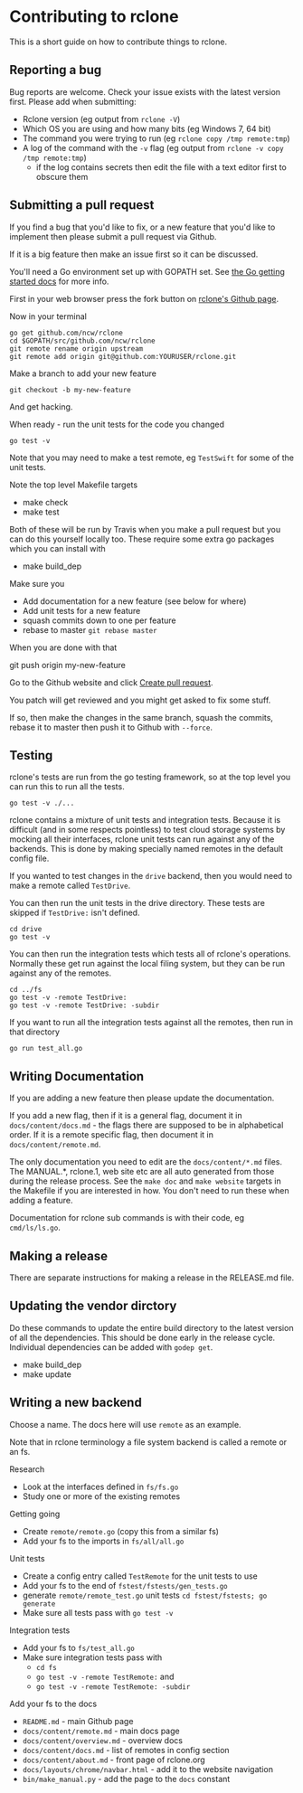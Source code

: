 # Contributing to rclone #

This is a short guide on how to contribute things to rclone.

## Reporting a bug ##

Bug reports are welcome.  Check your issue exists with the latest
version first. Please add when submitting:

  * Rclone version (eg output from `rclone -V`)
  * Which OS you are using and how many bits (eg Windows 7, 64 bit)
  * The command you were trying to run (eg `rclone copy /tmp remote:tmp`)
  * A log of the command with the `-v` flag (eg output from `rclone -v copy /tmp remote:tmp`)
    * if the log contains secrets then edit the file with a text editor first to obscure them

## Submitting a pull request ##

If you find a bug that you'd like to fix, or a new feature that you'd
like to implement then please submit a pull request via Github.

If it is a big feature then make an issue first so it can be discussed.

You'll need a Go environment set up with GOPATH set.  See [the Go
getting started docs](https://golang.org/doc/install) for more info.

First in your web browser press the fork button on [rclone's Github
page](https://github.com/ncw/rclone).

Now in your terminal

    go get github.com/ncw/rclone
    cd $GOPATH/src/github.com/ncw/rclone
    git remote rename origin upstream
    git remote add origin git@github.com:YOURUSER/rclone.git

Make a branch to add your new feature

    git checkout -b my-new-feature

And get hacking.

When ready - run the unit tests for the code you changed

    go test -v

Note that you may need to make a test remote, eg `TestSwift` for some
of the unit tests.

Note the top level Makefile targets

  * make check
  * make test

Both of these will be run by Travis when you make a pull request but
you can do this yourself locally too.  These require some extra go
packages which you can install with

  * make build_dep

Make sure you

  * Add documentation for a new feature (see below for where)
  * Add unit tests for a new feature
  * squash commits down to one per feature
  * rebase to master `git rebase master`

When you are done with that

  git push origin my-new-feature

Go to the Github website and click [Create pull
request](https://help.github.com/articles/creating-a-pull-request/).

You patch will get reviewed and you might get asked to fix some stuff.

If so, then make the changes in the same branch, squash the commits,
rebase it to master then push it to Github with `--force`.

## Testing ##

rclone's tests are run from the go testing framework, so at the top
level you can run this to run all the tests.

    go test -v ./...
    
rclone contains a mixture of unit tests and integration tests.
Because it is difficult (and in some respects pointless) to test cloud
storage systems by mocking all their interfaces, rclone unit tests can
run against any of the backends.  This is done by making specially
named remotes in the default config file.

If you wanted to test changes in the `drive` backend, then you would
need to make a remote called `TestDrive`.

You can then run the unit tests in the drive directory.  These tests
are skipped if `TestDrive:` isn't defined.

    cd drive
    go test -v

You can then run the integration tests which tests all of rclone's
operations.  Normally these get run against the local filing system,
but they can be run against any of the remotes.

    cd ../fs
    go test -v -remote TestDrive:
    go test -v -remote TestDrive: -subdir

If you want to run all the integration tests against all the remotes,
then run in that directory

    go run test_all.go

## Writing Documentation ##

If you are adding a new feature then please update the documentation.

If you add a new flag, then if it is a general flag, document it in
`docs/content/docs.md` - the flags there are supposed to be in
alphabetical order.  If it is a remote specific flag, then document it
in `docs/content/remote.md`.

The only documentation you need to edit are the `docs/content/*.md`
files.  The MANUAL.*, rclone.1, web site etc are all auto generated
from those during the release process.  See the `make doc` and `make
website` targets in the Makefile if you are interested in how.  You
don't need to run these when adding a feature.

Documentation for rclone sub commands is with their code, eg
`cmd/ls/ls.go`.

## Making a release ##

There are separate instructions for making a release in the RELEASE.md
file.

## Updating the vendor dirctory ##

Do these commands to update the entire build directory to the latest
version of all the dependencies.  This should be done early in the
release cycle.  Individual dependencies can be added with `godep get`.

  * make build_dep
  * make update
  
## Writing a new backend ##

Choose a name.  The docs here will use `remote` as an example.

Note that in rclone terminology a file system backend is called a
remote or an fs.

Research

  * Look at the interfaces defined in `fs/fs.go`
  * Study one or more of the existing remotes

Getting going

  * Create `remote/remote.go` (copy this from a similar fs)
  * Add your fs to the imports in `fs/all/all.go`

Unit tests

  * Create a config entry called `TestRemote` for the unit tests to use
  * Add your fs to the end of `fstest/fstests/gen_tests.go`
  * generate `remote/remote_test.go` unit tests `cd fstest/fstests; go generate`
  * Make sure all tests pass with `go test -v`

Integration tests

  * Add your fs to `fs/test_all.go`
  * Make sure integration tests pass with
      * `cd fs`
      * `go test -v -remote TestRemote:` and
      * `go test -v -remote TestRemote: -subdir`

Add your fs to the docs

  * `README.md` - main Github page
  * `docs/content/remote.md` - main docs page
  * `docs/content/overview.md` - overview docs
  * `docs/content/docs.md` - list of remotes in config section
  * `docs/content/about.md` - front page of rclone.org
  * `docs/layouts/chrome/navbar.html` - add it to the website navigation
  * `bin/make_manual.py` - add the page to the `docs` constant
